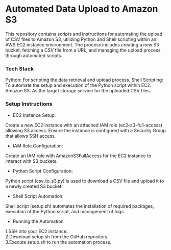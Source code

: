 # Automated Data Upload to Amazon S3

This repository contains scripts and instructions for automating the upload of CSV files to Amazon S3, utilizing Python and Shell scripting within an AWS EC2 instance environment. The process includes creating a new S3 bucket, fetching a CSV file from a URL, and managing the upload process through automated scripts.

### Tech Stack
Python: For scripting the data retrieval and upload process.
Shell Scripting: To automate the setup and execution of the Python script within EC2.
Amazon S3: As the target storage service for the uploaded CSV files.

### Setup Instructions

- EC2 Instance Setup:
  
Create a new EC2 instance with an attached IAM role (ec2-s3-full-access) allowing S3 access.
Ensure the instance is configured with a Security Group that allows SSH access.

- IAM Role Configuration:

Create an IAM role with AmazonS3FullAccess for the EC2 instance to interact with S3 buckets.

- Python Script Configuration:

Python script (csv_to_s3.py) is used to download a CSV file and upload it to a newly created S3 bucket.

- Shell Script Automation:

Shell script (setup.sh) automates the installation of required packages, execution of the Python script, and management of logs.

- Running the Automation

1.SSH into your EC2 instance.</br>
2.Download setup.sh from the GitHub repository.</br>
3.Execute setup.sh to run the automation process.
